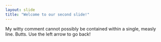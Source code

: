 ```yaml
---
layout: slide
title: "Welcome to our second slide!"
---
```

My witty comment cannot possibly be contained within a single, measly line.
Butts.
Use the left arrow to go back!

